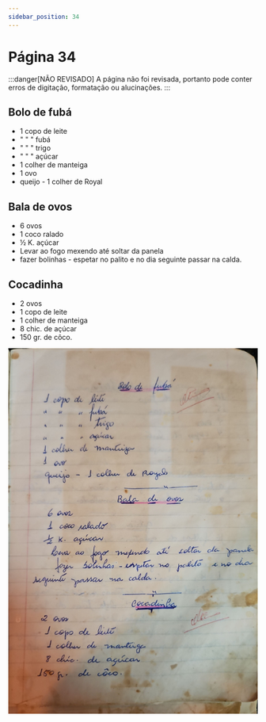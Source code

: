```yaml
---
sidebar_position: 34
---
```

# Página 34
:::danger[NÃO REVISADO]
A página não foi revisada, portanto pode conter erros de digitação, formatação ou alucinações.
:::
## Bolo de fubá

- 1 copo de leite
- " " " fubá
- " " " trigo
- " " " açúcar
- 1 colher de manteiga
- 1 ovo
- queijo - 1 colher de Royal

## Bala de ovos

- 6 ovos
- 1 coco ralado
- ½ K. açúcar
- Levar ao fogo mexendo até soltar da panela
- fazer bolinhas - espetar no palito e no dia seguinte passar na calda.

## Cocadinha

- 2 ovos
- 1 copo de leite
- 1 colher de manteiga
- 8 chic. de açúcar
- 150 gr. de côco.

![imagem base](./images/page_34.png)